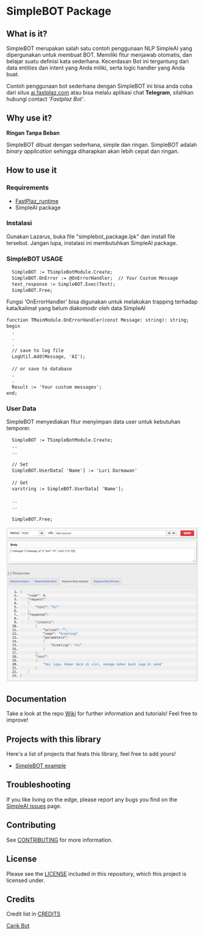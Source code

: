 # SimpleBOT Package

## What is it?


SimpleBOT merupakan salah satu contoh penggunaan NLP SimpleAI yang dipergunakan untuk membuat BOT.
Memiliki fitur menjawab otomatis, dan belajar suatu definisi kata sederhana.
Kecerdasan Bot ini tergantung dari data entities dan intent yang Anda miliki, serta logic handler yang Anda buat.

Contoh penggunaan bot sederhana dengan SimpleBOT ini bisa anda coba dari situs [ai.fastplaz.com](http://ai.fastplaz.com) atau bisa melalu aplikasi chat **Telegram**, silahkan hubungi contact *'Fastplaz Bot'*.


## Why use it?

**Ringan Tanpa Beban**

SimpleBOT dibuat dengan sederhana, simple dan ringan. SimpleBOT adalah _binary application_ sehingga diharapkan akan lebih cepat dan ringan. 


## How to use it


### Requirements


- [FastPlaz_runtime](http://www.fastplaz.com)
- SimpleAI package

### Instalasi

Gunakan Lazarus, buka file "simplebot_package.lpk" dan install file tersebut.
Jangan lupa, instalasi ini membutuhkan SimpleAI package.

### SimpleBOT USAGE

```
  SimpleBOT := TSimpleBotModule.Create;
  SimpleBOT.OnError := @OnErrorHandler;  // Your Custom Message
  text_response := SimpleBOT.Exec(Text);
  SimpleBOT.Free;

```

Fungsi 'OnErrorHandler' bisa digunakan untuk melakukan trapping terhadap kata/kalimat yang belum diakomodir oleh data SimpleAI

```delphi
function TMainModule.OnErrorHandler(const Message: string): string;
begin
  .
  .
  .
  // save to log file
  LogUtil.Add(Message, 'AI');
  
  // or save to database
  .
  .
  Result := 'Your custom messages';
end;
```

### User Data

SimpleBOT menyediakan fitur menyimpan data user untuk kebutuhan temporer.

```delphi
  SimpleBOT := TSimpleBotModule.Create;
  ..
  ..
  
  // Set
  SimpleBOT.UserData[ 'Name'] := 'Luri Darmawan'
  
  // Get
  varstring := SimpleBOT.UserData[ 'Name'];
  
  ..
  ..

  SimpleBOT.Free;

```



![Format](img/format_01.png "Format")

## Documentation

Take a look at the repo [Wiki](https://github.com/luridarmawan/SimpleAI/wiki) for further information and tutorials!
Feel free to improve!

## Projects with this library

Here's a list of projects that feats this library, feel free to add yours!

- [SimpleBOT example](https://github.com/luridarmawan/SimpleBOT/) 



## Troubleshooting

If you like living on the edge, please report any bugs you find on the
[SimpleAI issues](https://github.com/luridarmawan/SimpleAI/issues) page.

## Contributing

See [CONTRIBUTING](CONTRIBUTING.md) for more information.

## License

Please see the [LICENSE](LICENSE.txt) included in this repository,
which this project is licensed under.

## Credits

Credit list in [CREDITS](CREDITS)

[Carik Bot](http://www.carik.id/) 